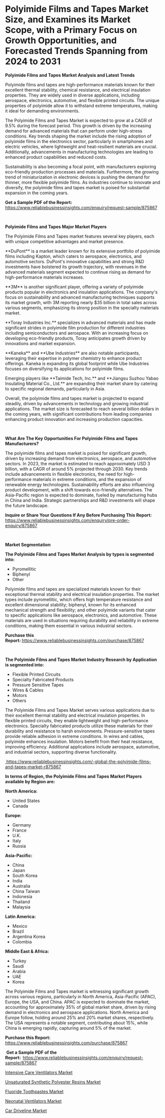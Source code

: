 <p><h1>Polyimide Films and Tapes Market Size, and Examines its Market Scope, with a Primary Focus on Growth Opportunities, and Forecasted Trends Spanning from 2024 to 2031</h1></p><p><strong>Polyimide Films and Tapes Market Analysis and Latest Trends</strong></p>
<p><p>Polyimide films and tapes are high-performance materials known for their excellent thermal stability, chemical resistance, and electrical insulation properties. They are widely used in diverse applications, including aerospace, electronics, automotive, and flexible printed circuits. The unique properties of polyimide allow it to withstand extreme temperatures, making it ideal for demanding environments.</p><p>The Polyimide Films and Tapes Market is expected to grow at a CAGR of 9.5% during the forecast period. This growth is driven by the increasing demand for advanced materials that can perform under high-stress conditions. Key trends shaping the market include the rising adoption of polyimide films in the electronics sector, particularly in smartphones and electric vehicles, where lightweight and heat-resilient materials are crucial. Additionally, advancements in manufacturing technologies are leading to enhanced product capabilities and reduced costs.</p><p>Sustainability is also becoming a focal point, with manufacturers exploring eco-friendly production processes and materials. Furthermore, the growing trend of miniaturization in electronic devices is pushing the demand for thinner, more flexible polyimide films. As industries continue to innovate and diversify, the polyimide films and tapes market is poised for substantial expansion in the coming years.</p></p>
<p><strong>Get a Sample PDF of the Report:&nbsp;</strong> <a href="https://www.reliablebusinessinsights.com/enquiry/request-sample/875867">https://www.reliablebusinessinsights.com/enquiry/request-sample/875867</a></p>
<p>&nbsp;</p>
<p><strong>Polyimide Films and Tapes Major Market Players</strong></p>
<p><p>The Polyimide Films and Tapes market features several key players, each with unique competitive advantages and market presence. </p><p>**DuPont** is a market leader known for its extensive portfolio of polyimide films including Kapton, which caters to aerospace, electronics, and automotive sectors. DuPont's innovative capabilities and strong R&D investments have bolstered its growth trajectory, with revenues in the advanced materials segment expected to continue rising as demand for high-performance materials increases.</p><p>**3M** is another significant player, offering a variety of polyimide products popular in electronics and insulation applications. The company's focus on sustainability and advanced manufacturing techniques supports its market growth, with 3M reporting nearly $35 billion in total sales across various segments, emphasizing its strong position in the specialty materials market.</p><p>**Toray Industries Inc.** specializes in advanced materials and has made significant strides in polyimide film production for different industries including semiconductors and aerospace. With an increasing focus on developing eco-friendly products, Toray anticipates growth driven by innovations and market expansion.</p><p>**Kaneka** and **Ube Industries** are also notable participants, leveraging their expertise in polymer chemistry to enhance product offerings. Kaneka is expanding its global footprint while Ube Industries focuses on diversifying its applications for polyimide films.</p><p>Emerging players like **Taimide Tech, Inc.** and **Jiangsu Suzhou Yabao Insulating Material Co., Ltd.** are expanding their market share by catering to specific regional demands, particularly in Asia. </p><p>Overall, the polyimide films and tapes market is projected to expand steadily, driven by advancements in technology and growing industrial applications. The market size is forecasted to reach several billion dollars in the coming years, with significant contributions from leading companies enhancing product innovation and increasing production capacities.</p></p>
<p>&nbsp;</p>
<p><strong>What Are The Key Opportunities For Polyimide Films and Tapes Manufacturers?</strong></p>
<p><p>The polyimide films and tapes market is poised for significant growth, driven by increasing demand from electronics, aerospace, and automotive sectors. In 2023, the market is estimated to reach approximately USD 3 billion, with a CAGR of around 5% projected through 2030. Key trends include advancements in flexible electronics, the need for high-performance materials in extreme conditions, and the expansion of renewable energy technologies. Sustainability efforts are also influencing product development, with a shift towards eco-friendly alternatives. The Asia-Pacific region is expected to dominate, fueled by manufacturing hubs in China and India. Strategic partnerships and R&D investments will shape the future landscape.</p></p>
<p><strong>Inquire or Share Your Questions If Any Before Purchasing This Report:</strong> <a href="https://www.reliablebusinessinsights.com/enquiry/pre-order-enquiry/875867">https://www.reliablebusinessinsights.com/enquiry/pre-order-enquiry/875867</a></p>
<p>&nbsp;</p>
<p><strong>Market Segmentation</strong></p>
<p><strong>The Polyimide Films and Tapes Market Analysis by types is segmented into:</strong></p>
<p><ul><li>Pyromellitic</li><li>Biphenyl</li><li>Other</li></ul></p>
<p><p>Polyimide films and tapes are specialized materials known for their exceptional thermal stability and electrical insulation properties. The market types include pyromellitic, which offers high temperature resistance and excellent dimensional stability; biphenyl, known for its enhanced mechanical strength and flexibility; and other polyimide variants that cater to specific applications like aerospace, electronics, and automotive. These materials are used in situations requiring durability and reliability in extreme conditions, making them essential in various industrial sectors.</p></p>
<p><strong>Purchase this Report:&nbsp;</strong><a href="https://www.reliablebusinessinsights.com/purchase/875867">https://www.reliablebusinessinsights.com/purchase/875867</a></p>
<p>&nbsp;</p>
<p><strong>The Polyimide Films and Tapes Market Industry Research by Application is segmented into:</strong></p>
<p><ul><li>Flexible Printed Circuits</li><li>Specialty Fabricated Products</li><li>Pressure Sensitive Tapes</li><li>Wires & Cables</li><li>Motors</li><li>Others</li></ul></p>
<p><p>The Polyimide Films and Tapes Market serves various applications due to their excellent thermal stability and electrical insulation properties. In flexible printed circuits, they enable lightweight and high-performance electronics. Specialty fabricated products utilize these materials for their durability and resistance to harsh environments. Pressure-sensitive tapes provide reliable adhesion in extreme conditions. In wires and cables, polyimide enhances insulation. Motors benefit from their heat resistance, improving efficiency. Additional applications include aerospace, automotive, and industrial sectors, supporting diverse functionality.</p></p>
<p><a href="https://www.reliablebusinessinsights.com/-global-the-polyimide-films-and-tapes-market-r875867">&nbsp;https://www.reliablebusinessinsights.com/-global-the-polyimide-films-and-tapes-market-r875867</a></p>
<p><strong>In terms of Region, the Polyimide Films and Tapes Market Players available by Region are:</strong></p>
<p>
    <p> <strong> North America: </strong>
        <ul>
            <li>United States</li>
            <li>Canada</li>
        </ul>
        </p> 
    <p> <strong> Europe: </strong>
        <ul>
            <li>Germany</li>
            <li>France</li>
            <li>U.K.</li>
            <li>Italy</li>
            <li>Russia</li>
        </ul>
        </p> 
    <p> <strong> Asia-Pacific: </strong>
        <ul>
            <li>China</li>
            <li>Japan</li>
            <li>South Korea</li>
            <li>India</li>
            <li>Australia</li>
            <li>China Taiwan</li>
            <li>Indonesia</li>
            <li>Thailand</li>
            <li>Malaysia</li>
        </ul>
        </p> 
    <p> <strong> Latin America: </strong>
        <ul>
            <li>Mexico</li>
            <li>Brazil</li>
            <li>Argentina Korea</li>
            <li>Colombia</li>
        </ul>
        </p> 
    <p> <strong> Middle East & Africa: </strong>
        <ul>
            <li>Turkey</li>
            <li>Saudi</li>
            <li>Arabia</li>
            <li>UAE</li>
            <li>Korea</li>
        </ul>
    </p>
    </p>
<p><p>The Polyimide Films and Tapes market is witnessing significant growth across various regions, particularly in North America, Asia-Pacific (APAC), Europe, the USA, and China. APAC is expected to dominate the market, accounting for approximately 35% of global market share, driven by rising demand in electronics and aerospace applications. North America and Europe follow, holding around 25% and 20% market shares, respectively. The USA represents a notable segment, contributing about 15%, while China is emerging rapidly, capturing around 5% of the market.</p></p>
<p><strong>Purchase this Report: </strong><a href="https://www.reliablebusinessinsights.com/purchase/875867">https://www.reliablebusinessinsights.com/purchase/875867</a></p>
<p>&nbsp;<strong>Get a Sample PDF of the Report:&nbsp;&nbsp;</strong><a href="https://www.reliablebusinessinsights.com/enquiry/request-sample/875867">https://www.reliablebusinessinsights.com/enquiry/request-sample/875867</a></p>
<p><strong></strong></p>
<p><p><a href="https://www.linkedin.com/pulse/intensive-care-ventilators-market-growth-segmentation-wxp6e?trackingId=kDALytgOQg2zuqMQG6f3uQ%3D%3D">Intensive Care Ventilators Market</a></p><p><a href="https://issuu.com/reportprime-2/docs/unsaturated-synthetic-polyester-res_90530d1e87d3ca">Unsaturated Synthetic Polyester Resins Market</a></p><p><a href="https://www.linkedin.com/pulse/analyzing-fluoride-toothpastes-market-dynamics-growth-drivers-nyble?trackingId=1c3I4wEBTvy4MHqtntar2g%3D%3D">Fluoride Toothpastes Market</a></p><p><a href="https://www.linkedin.com/pulse/global-neonatal-ventilators-market-trends-insights-growth-xq3ye?trackingId=hEbCyUNhTuuFEEf%2BeBcGzw%3D%3D">Neonatal Ventilators Market</a></p><p><a href="https://www.linkedin.com/pulse/car-driveline-market-global-regional-analysis-focus-end-dpaff?trackingId=ABdZ7L6KS2%2BxH9FEraQ%2FiQ%3D%3D">Car Driveline Market</a></p></p>